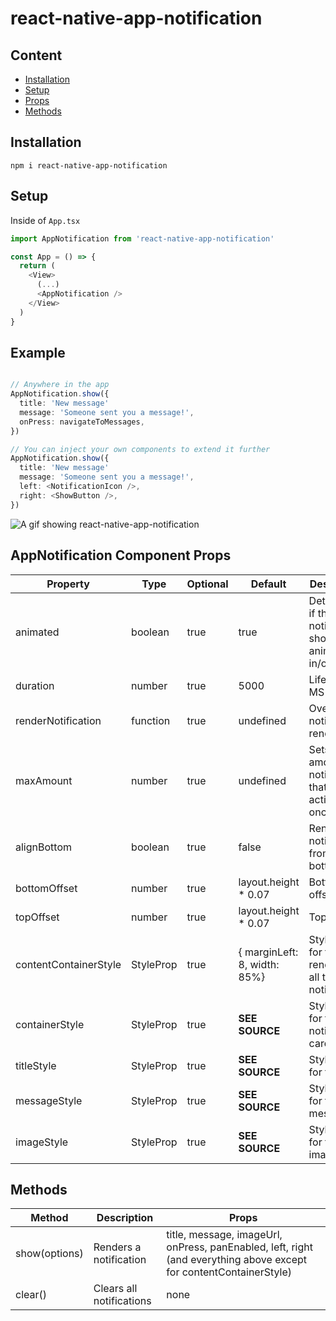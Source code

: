 # react-native-app-notification

## Content

- [Installation](#installation)
- [Setup](#setup)
- [Props](#props)
- [Methods](#methods)

## Installation

`npm i react-native-app-notification`

## Setup

Inside of `App.tsx`

```typescript
import AppNotification from 'react-native-app-notification'

const App = () => {
  return (
    <View>
      (...)
      <AppNotification />
    </View>
  )
}
```

## Example

```typescript

// Anywhere in the app
AppNotification.show({
  title: 'New message'
  message: 'Someone sent you a message!',
  onPress: navigateToMessages,
})

// You can inject your own components to extend it further
AppNotification.show({
  title: 'New message'
  message: 'Someone sent you a message!',
  left: <NotificationIcon />,
  right: <ShowButton />,
})

```

![A gif showing react-native-app-notification](https://imgur.com/a/p8SMW6Z)

## AppNotification Component Props

| Property              | Type                  | Optional | Default                      | Description                                              |
| --------------------- | --------------------- | -------- | ---------------------------- | -------------------------------------------------------- |
| animated              | boolean               | true     | true                         | Determines if the notification should animate in/out     |
| duration              | number                | true     | 5000                         | Lifetime in MS                                           |
| renderNotification    | function              | true     | undefined                    | Overrides notification renderring                        |
| maxAmount             | number                | true     | undefined                    | Sets amount of notifications that can be active at once  |
| alignBottom           | boolean               | true     | false                        | Renders the notifications from the bottom                |
| bottomOffset          | number                | true     | layout.height \* 0.07        | Bottom offset                                            |
| topOffset             | number                | true     | layout.height \* 0.07        | Top offset                                               |
| contentContainerStyle | StyleProp<ViewStyle>  | true     | { marginLeft: 8, width: 85%} | Stylesheet for the View renderring all the notifications |
| containerStyle        | StyleProp<ViewStyle>  | true     | **SEE SOURCE**               | Stylesheet for the notification card                     |
| titleStyle            | StyleProp<TextStyle>  | true     | **SEE SOURCE**               | Stylesheet for the title                                 |
| messageStyle          | StyleProp<TextStyle>  | true     | **SEE SOURCE**               | Stylesheet for the messagee                              |
| imageStyle            | StyleProp<ImageStyle> | true     | **SEE SOURCE**               | Stylesheet for the image                                 |

## Methods

| Method        | Description              | Props                                                                                                              |
| ------------- | ------------------------ | ------------------------------------------------------------------------------------------------------------------ |
| show(options) | Renders a notification   | title, message, imageUrl, onPress, panEnabled, left, right (and everything above except for contentContainerStyle) |
| clear()       | Clears all notifications | none                                                                                                               |
